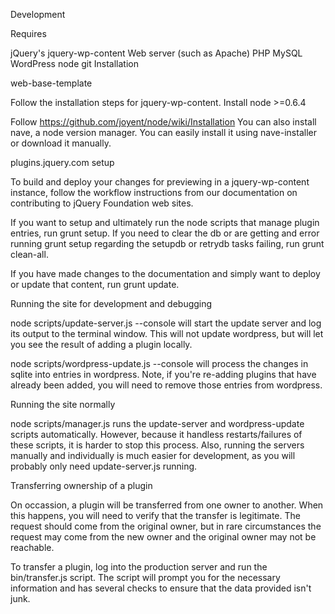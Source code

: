 
Development

Requires

jQuery's jquery-wp-content
Web server (such as Apache)
PHP
MySQL
WordPress
node
git
Installation

web-base-template

Follow the installation steps for jquery-wp-content.
Install node >=0.6.4

Follow https://github.com/joyent/node/wiki/Installation
You can also install nave, a node version manager. You can easily install it using nave-installer or download it manually.

plugins.jquery.com setup

To build and deploy your changes for previewing in a jquery-wp-content instance, follow the workflow instructions from our documentation on contributing to jQuery Foundation web sites.

If you want to setup and ultimately run the node scripts that manage plugin entries, run grunt setup. If you need to clear the db or are getting and error running grunt setup regarding the setupdb or retrydb tasks failing, run grunt clean-all.

If you have made changes to the documentation and simply want to deploy or update that content, run grunt update.

Running the site for development and debugging

node scripts/update-server.js --console will start the update server and log its output to the terminal window. This will not update wordpress, but will let you see the result of adding a plugin locally.

node scripts/wordpress-update.js --console will process the changes in sqlite into entries in wordpress. Note, if you're re-adding plugins that have already been added, you will need to remove those entries from wordpress.

Running the site normally

node scripts/manager.js runs the update-server and wordpress-update scripts automatically. However, because it handless restarts/failures of these scripts, it is harder to stop this process. Also, running the servers manually and individually is much easier for development, as you will probably only need update-server.js running.

Transferring ownership of a plugin

On occassion, a plugin will be transferred from one owner to another. When this happens, you will need to verify that the transfer is legitimate. The request should come from the original owner, but in rare circumstances the request may come from the new owner and the original owner may not be reachable.

To transfer a plugin, log into the production server and run the bin/transfer.js script. The script will prompt you for the necessary information and has several checks to ensure that the data provided isn't junk.
